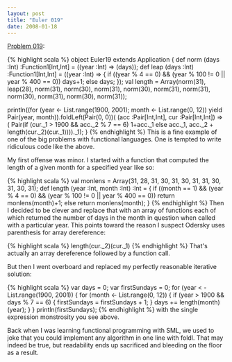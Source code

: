 ```yaml
---
layout: post
title: "Euler 019"
date: 2008-01-18
---
```


[Problem 019]\:

{% highlight scala %}
object Euler19 extends Application {
  def norm (days :Int) :Function1[Int,Int] = ((year :Int) => (days));
  def leap (days :Int) :Function1[Int,Int] = ((year :Int) => {
    if ((year % 4 == 0) && (year % 100 != 0 || year % 400 == 0)) days+1;
    else days;
  });
  val length = Array(norm(31), leap(28), norm(31), norm(30), norm(31), norm(30),
                     norm(31), norm(31), norm(30), norm(31), norm(30), norm(31));

  println((for (year <- List.range(1900, 2001); month <- List.range(0, 12))
           yield Pair(year, month)).foldLeft(Pair(0, 0))(
             (acc :Pair[Int,Int], cur :Pair[Int,Int]) => (
               Pair(if (cur._1 > 1900 && acc._2 % 7 == 6) 1+acc._1 else acc._1,
                    acc._2 + length(cur._2)(cur._1))))._1);
}
{% endhighlight %}
This is a fine example of one of the big problems with functional languages. One is tempted to write ridiculous code like the above.

My first offense was minor. I started with a function that computed the length of a given month for a specified year like so:

{% highlight scala %}
  val monlens = Array(31, 28, 31, 30, 31, 30, 31, 31, 30, 31, 30, 31);
  def length (year :Int, month :Int) :Int = {
    if ((month == 1) && (year % 4 == 0) && (year % 100 != 0 || year % 400 == 0))
      return monlens(month)+1;
    else
      return monlens(month);
  }
{% endhighlight %}
Then I decided to be clever and replace that with an array of functions each of which returned the number of days in the month in question when called with a particular year. This points toward the reason I suspect Odersky uses parenthesis for array dereference:

{% highlight scala %}
length(cur._2)(cur._1)
{% endhighlight %}
That's actually an array dereference followed by a function call.

But then I went overboard and replaced my perfectly reasonable iterative solution:

{% highlight scala %}
  var days = 0;
  var firstSundays = 0;
  for (year < - List.range(1900, 2001)) {
    for (month <- List.range(0, 12)) {
      if (year > 1900 && days % 7 == 6) {
        firstSundays = firstSundays + 1;
      }
      days += length(month)(year);
    }
  }
  println(firstSundays);
{% endhighlight %}
with the single expression monstrosity you see above.

Back when I was learning functional programming with SML, we used to joke that you could implement any algorithm in one line with foldl. That may indeed be true, but readability ends up sacrificed and bleeding on the floor as a result.



[Problem 019]: http://projecteuler.net/index.php?section=problems&id=19
